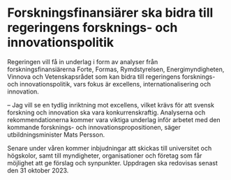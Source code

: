 # Forskningsfinansiärer ska bidra till regeringens forsknings- och innovationspolitik

Regeringen vill få in underlag i form av analyser från forskningsfinansiärerna Forte, Formas, Rymdstyrelsen, Energimyndigheten, Vinnova och Vetenskapsrådet som kan bidra till regeringens forsknings- och innovationspolitik, vars fokus är excellens, internationalisering och innovation.

– Jag vill se en tydlig inriktning mot excellens, vilket krävs för att svensk forskning och innovation ska vara konkurrenskraftig. Analyserna och rekommendationerna kommer vara viktiga underlag inför arbetet med den kommande forsknings- och innovationspropositionen, säger utbildningsminister Mats Persson.

Senare under våren kommer inbjudningar att skickas till universitet och högskolor, samt till myndigheter, organisationer och företag som får möjlighet att ge förslag och synpunkter. Uppdragen ska redovisas senast den 31 oktober 2023.
